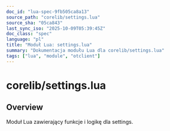 ```yaml
---
doc_id: "lua-spec-9fb505ca8a13"
source_path: "corelib/settings.lua"
source_sha: "05ca843"
last_sync_iso: "2025-10-09T05:39:45Z"
doc_class: "spec"
language: "pl"
title: "Moduł Lua: settings.lua"
summary: "Dokumentacja modułu Lua dla corelib/settings.lua"
tags: ["lua", "module", "otclient"]
---
```


# corelib/settings.lua

## Overview

Moduł Lua zawierający funkcje i logikę dla settings.
